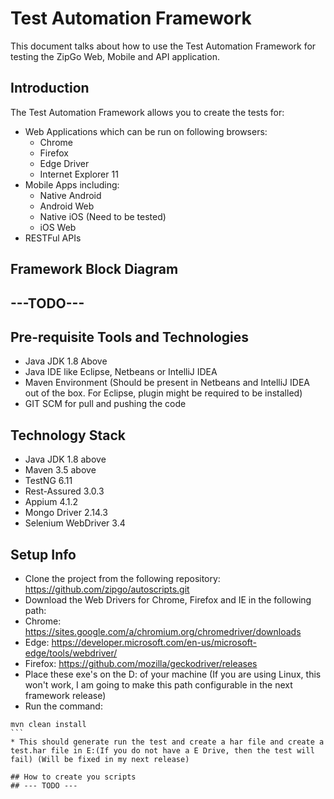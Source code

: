 # Test Automation Framework
This document talks about how to use the Test Automation Framework for testing the ZipGo Web, Mobile and API application.

## Introduction
The Test Automation Framework allows you to create the tests for:
* Web Applications which can be run on following browsers:
  * Chrome
  * Firefox
  * Edge Driver
  * Internet Explorer 11
* Mobile Apps including:
  * Native Android
  * Android Web
  * Native iOS (Need to be tested)
  * iOS Web
* RESTFul APIs

## Framework Block Diagram
## ---TODO---

## Pre-requisite Tools and Technologies
* Java JDK 1.8 Above
* Java IDE like Eclipse, Netbeans or IntelliJ IDEA
* Maven Environment (Should be present in Netbeans and IntelliJ IDEA out of the box. For Eclipse, plugin might be required to be installed)
* GIT SCM for pull and pushing the code

## Technology Stack
* Java JDK 1.8 above
* Maven 3.5 above
* TestNG 6.11
* Rest-Assured 3.0.3
* Appium 4.1.2
* Mongo Driver 2.14.3
* Selenium WebDriver 3.4

## Setup Info
* Clone the project from the following repository: https://github.com/zipgo/autoscripts.git
* Download the Web Drivers for Chrome, Firefox and IE in the following path:
 * Chrome:	https://sites.google.com/a/chromium.org/chromedriver/downloads
 * Edge:	https://developer.microsoft.com/en-us/microsoft-edge/tools/webdriver/
 * Firefox:	https://github.com/mozilla/geckodriver/releases
* Place these exe's on the D: of your machine (If you are using Linux, this won't work, I am going to make this path configurable in the next framework release)
* Run the command:
````shell
mvn clean install
```
* This should generate run the test and create a har file and create a test.har file in E:(If you do not have a E Drive, then the test will fail) (Will be fixed in my next release)

## How to create you scripts
## --- TODO ---
